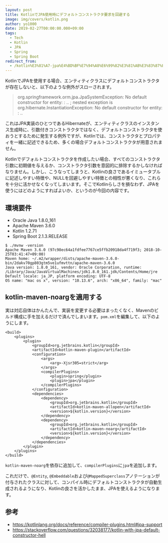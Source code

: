 ```yaml
---
layout: post
title: KotlinでJPA使用時にデフォルトコンストラクタ要求を回避する
image: img/covers/kotlin.png
author: yo1000
date: 2019-02-27T00:00:00.000+09:00
tags:
  - Tech
  - Kotlin
  - JPA
  - Spring
  - Spring Boot
redirect_from:
  - /kotlin%E3%81%A7-jpa%E4%BD%BF%E7%94%A8%E6%99%82%E3%81%AB%E3%83%87%E3%83%95%E3%82%A9%E3%83%AB%E3%83%88%E3%82%B3%E3%83%B3%E3%82%B9%E3%83%88%E3%83%A9%E3%82%AF%E3%82%BF%E8%A6%81%E6%B1%82%E3%82%92%E5%9B%9E%E9%81%BF%E3%81%99%E3%82%8B
---
```


KotlinでJPAを使用する場合、エンティティクラスにデフォルトコンストラクタが存在しないと、以下のような例外がスローされます。

> org.springframework.orm.jpa.JpaSystemException: No default constructor for entity:  : .. ; nested exception is org.hibernate.InstantiationException: No default constructor for entity:  : ..

これはJPA実装のひとつであるHibernateが、エンティティクラスのインスタンス生成時に、引数付きコンストラクタではなく、デフォルトコンストラクタを使おうとするために発生する例外ですが、Kotlinでは、コンストラクタとプロパティを一緒に記述できるため、多くの場合デフォルトコンストラクタが用意されません。

Kotlinでデフォルトコンストラクタを作成したい場合、すべてのコンストラクタ引数に初期値を与えるか、コンストラクタ引数を意図的に排除するかしなければなりません。しかし、こうなってしまうと、Kotlinの良さであるイミュータブルに記述しやすい特徴や、NULLを回避しやすい特徴との相性が悪くなり、これらを十分に活かせなくなってしまいます。そこでKotlinらしさを損なわず、JPAを使うにはどのようにすればよいか、というのが今回の内容です。


## 環境要件
- Oracle Java 1.8.0_161
- Apache Maven 3.6.0
- Kotlin 1.2.71
- Spring Boot 2.1.3.RELEASE

```
$ ./mvnw -version
Apache Maven 3.6.0 (97c98ec64a1fdfee7767ce5ffb20918da4f719f3; 2018-10-25T03:41:47+09:00)
Maven home: ~/.m2/wrapper/dists/apache-maven-3.6.0-bin/2dakv70gp803gtm5ve1ufmvttn/apache-maven-3.6.0
Java version: 1.8.0_161, vendor: Oracle Corporation, runtime: /Library/Java/JavaVirtualMachines/jdk1.8.0_161.jdk/Contents/Home/jre
Default locale: ja_JP, platform encoding: UTF-8
OS name: "mac os x", version: "10.13.6", arch: "x86_64", family: "mac"
```


## kotlin-maven-noargを適用する
実は対応自体はかんたんで、実装を変更する必要はまったくなく、Mavenのビルド構成に手を加えるだけで済んでしまいます。`pom.xml`を編集して、以下のようにします。

```xml{numberLines:true}{12,21-25}
<build>
    <plugins>
        <plugin>
            <groupId>org.jetbrains.kotlin</groupId>
            <artifactId>kotlin-maven-plugin</artifactId>
            <configuration>
                <args>
                    <arg>-Xjsr305=strict</arg>
                </args>
                <compilerPlugins>
                    <plugin>spring</plugin>
                    <plugin>jpa</plugin>
                </compilerPlugins>
            </configuration>
            <dependencies>
                <dependency>
                    <groupId>org.jetbrains.kotlin</groupId>
                    <artifactId>kotlin-maven-allopen</artifactId>
                    <version>${kotlin.version}</version>
                </dependency>
                <dependency>
                    <groupId>org.jetbrains.kotlin</groupId>
                    <artifactId>kotlin-maven-noarg</artifactId>
                    <version>${kotlin.version}</version>
                </dependency>
            </dependencies>
        </plugin>
    </plugins>
</build>
```

`kotlin-maven-noarg`を依存に追加して、`compilerPlugins`に`jpa`を追加します。

これだけで、`@Entity`, `@Embeddable`および`@MappedSuperclass`アノテーションが付与されたクラスに対して、コンパイル時にデフォルトコンストラクタが自動生成されるようになり、Kotlinの良さを活かしたまま、JPAを使えるようになります。


## 参考
- https://kotlinlang.org/docs/reference/compiler-plugins.html#jpa-support
- https://stackoverflow.com/questions/32038177/kotlin-with-jpa-default-constructor-hell